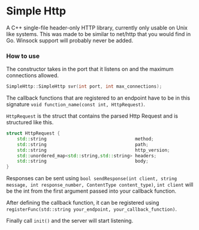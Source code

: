 # Simple Http

A C++ single-file header-only HTTP library, currently only usable on Unix like systems. This was made to be similar to net/http that you would find in Go. Winsock support will probably never be added.

### How to use
The constructor takes in the port that it listens on and the maximum connections allowed.
```c++
SimpleHttp::SimpleHttp svr(int port, int max_connections);
```
The callback functions that are registered to an endpoint have to be in this signature `void function_name(const int, HttpRequest)`.

`HttpRequest` is the struct that contains the parsed Http Request and is structured like this.
```c++
struct HttpRequest {
    std::string                                 method;
    std::string                                 path;
    std::string                                 http_version;
    std::unordered_map<std::string,std::string> headers;
    std::string                                 body;
}
```
Responses can be sent using `bool sendResponse(int client, string message, int response_number, ContentType content_type)`, `int client` will be the int from the first argument passed into your callback function.

After defining the callback function, it can be registered using `registerFunc(std::string your_endpoint, your_callback_function)`.

Finally call `init()` and the server will start listening.
